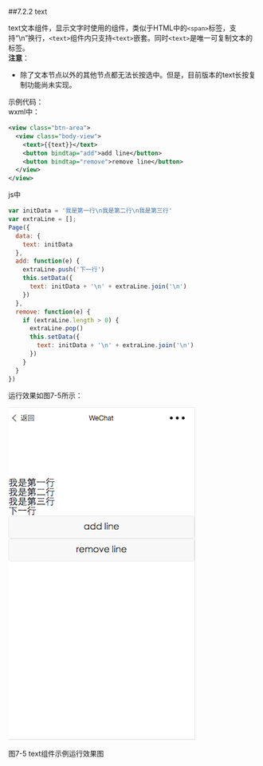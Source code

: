 ##7.2.2 text

text文本组件，显示文字时使用的组件，类似于HTML中的`<span>`标签，支持“\n”换行，`<text>`组件内只支持`<text>`嵌套。同时`<text>`是唯一可复制文本的标签。  
**注意**：
* 除了文本节点以外的其他节点都无法长按选中。但是，目前版本的text长按复制功能尚未实现。

示例代码：  
wxml中：

```xml
<view class="btn-area">
  <view class="body-view">
    <text>{{text}}</text>
    <button bindtap="add">add line</button>
    <button bindtap="remove">remove line</button>
  </view>
</view>
```

js中

```js
var initData = '我是第一行\n我是第二行\n我是第三行'
var extraLine = [];
Page({
  data: {
    text: initData
  },
  add: function(e) {
    extraLine.push('下一行')
    this.setData({
      text: initData + '\n' + extraLine.join('\n')
    })
  },
  remove: function(e) {
    if (extraLine.length > 0) {
      extraLine.pop()
      this.setData({
        text: initData + '\n' + extraLine.join('\n')
      })
    }
  }
})
```

运行效果如图7-5所示：

![](/assets/图7-5text组件示例运行效果图.png)

图7-5 text组件示例运行效果图



